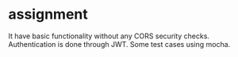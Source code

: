 # assignment
It have basic functionality without any CORS security checks.
Authentication is done through JWT.
Some test cases using mocha.
